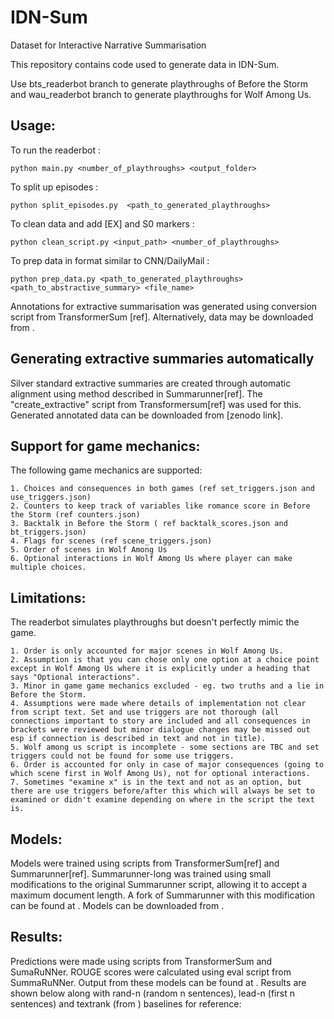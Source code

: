 # IDN-Sum
Dataset for Interactive Narrative Summarisation

This repository contains code used to generate data in IDN-Sum.  

Use bts_readerbot branch to generate playthroughs of Before the Storm and wau_readerbot branch to generate playthroughs for Wolf Among Us.

## Usage:  
To run the readerbot :  

    python main.py <number_of_playthroughs> <output_folder>  

To split up episodes :  

    python split_episodes.py  <path_to_generated_playthroughs>

To clean data and add [EX] and S0 markers :  

    python clean_script.py <input_path> <number_of_playthroughs>  

To prep data in format similar to CNN/DailyMail :  

    python prep_data.py <path_to_generated_playthroughs> <path_to_abstractive_summary> <file_name>

Annotations for extractive summarisation was generated using conversion script from TransformerSum [ref]. 
Alternatively, data may be downloaded from <link to Zenodo>.

## Generating extractive summaries automatically

Silver standard extractive summaries are created through automatic alignment using method described in Summarunner[ref]. The "create_extractive" script from Transformersum[ref] was used for this. Generated annotated data can be downloaded from [zenodo link].

## Support for game mechanics:  

The following game mechanics are supported: 
   
	1. Choices and consequences in both games (ref set_triggers.json and use_triggers.json)  
	2. Counters to keep track of variables like romance score in Before the Storm (ref counters.json)  
	3. Backtalk in Before the Storm ( ref backtalk_scores.json and bt_triggers.json)  
	4. Flags for scenes (ref scene_triggers.json)  
	5. Order of scenes in Wolf Among Us  
	6. Optional interactions in Wolf Among Us where player can make multiple choices.  
	
## Limitations:  

The readerbot simulates playthroughs but doesn't perfectly mimic the game. 

	1. Order is only accounted for major scenes in Wolf Among Us.  
	2. Assumption is that you can chose only one option at a choice point except in Wolf Among Us where it is explicitly under a heading that says "Optional interactions".  
	3. Minor in game game mechanics excluded - eg. two truths and a lie in Before the Storm.  
	4. Assumptions were made where details of implementation not clear from script text. Set and use triggers are not thorough (all connections important to story are included and all consequences in brackets were reviewed but minor dialogue changes may be missed out esp if connection is described in text and not in title).  
	5. Wolf among us script is incomplete - some sections are TBC and set triggers could not be found for some use triggers.  
	6. Order is accounted for only in case of major consequences (going to which scene first in Wolf Among Us), not for optional interactions.  
	7. Sometimes "examine x" is in the text and not as an option, but there are use triggers before/after this which will always be set to examined or didn't examine depending on where in the script the text is.  


## Models:
Models were trained using scripts from TransformerSum[ref] and Summarunner[ref]. Summarunner-long was trained using small modifications to the original Summarunner script, allowing it to accept a maximum document length. A fork of Summarunner with this modification can be found at <link to SRL github page>.
Models can be downloaded from <link to Zenodo>.

## Results:
Predictions were made using scripts from TransformerSum and SumaRuNNer. ROUGE scores were calculated using eval script from SummaRuNNer. Output from these models can be found at <link to Zenodo>. Results are shown below along with rand-n (random n sentences), lead-n (first n sentences) and textrank (from <textrank link>) baselines for reference:

